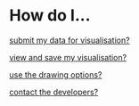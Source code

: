 # How do I...

[submit my data for visualisation?](/how-to/submit-data)

[view and save my visualisation?](/how-to/view-save)

[use the drawing options?](/how-to/drawing-options)

[contact the developers?](/contact-us)
